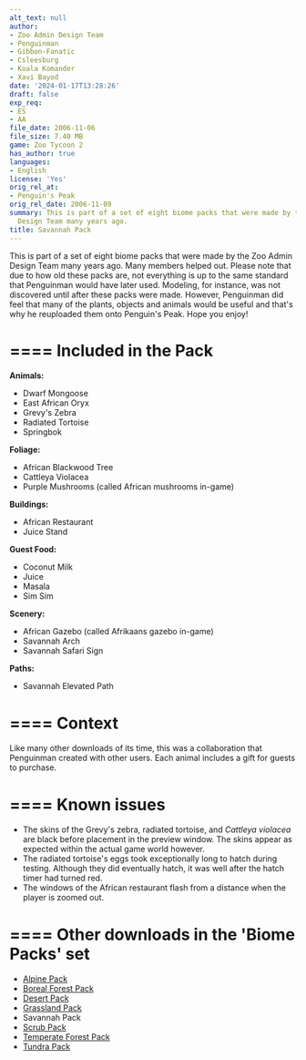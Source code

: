 ```yaml
---
alt_text: null
author:
- Zoo Admin Design Team
- Penguinman
- Gibbon-Fanatic
- Csleesburg
- Koala Komander
- Xavi Bayod
date: '2024-01-17T13:28:26'
draft: false
exp_req:
- ES
- AA
file_date: 2006-11-06
file_size: 7.40 MB
game: Zoo Tycoon 2
has_author: true
languages:
- English
license: 'Yes'
orig_rel_at:
- Penguin's Peak
orig_rel_date: 2006-11-09
summary: This is part of a set of eight biome packs that were made by the Zoo Admin
  Design Team many years ago.
title: Savannah Pack
---
```

This is part of a set of eight biome packs that were made by the Zoo Admin Design Team many years ago. Many members helped out. Please note that due to how old these packs are, not everything is up to the same standard that Penguinman would have later used. Modeling, for instance, was not discovered until after these packs were made. However, Penguinman did feel that many of the plants, objects and animals would be useful and that's why he reuploaded them onto Penguin's Peak. Hope you enjoy!

====
Included in the Pack
====

**Animals:**
- Dwarf Mongoose
- East African Oryx
- Grevy's Zebra
- Radiated Tortoise
- Springbok

**Foliage:**
- African Blackwood Tree
- Cattleya Violacea
- Purple Mushrooms (called African mushrooms in-game)

**Buildings:**
- African Restaurant
- Juice Stand

**Guest Food:**
- Coconut Milk
- Juice
- Masala
- Sim Sim

**Scenery:**
- African Gazebo (called Afrikaans gazebo in-game)
- Savannah Arch
- Savannah Safari Sign

**Paths:**
- Savannah Elevated Path

====
Context
====

Like many other downloads of its time, this was a collaboration that Penguinman created with other users. Each animal includes a gift for guests to purchase.

====
Known issues
====

- The skins of the Grevy's zebra, radiated tortoise, and *Cattleya violacea* are black before placement in the preview window. The skins appear as expected within the actual game world however.
- The radiated tortoise's eggs took exceptionally long to hatch during testing. Although they did eventually hatch, it was well after the hatch timer had turned red.
- The windows of the African restaurant flash from a distance when the player is zoomed out.

====
Other downloads in the 'Biome Packs' set
====

- [Alpine Pack](<https://www.zooberry.org/mods/zt2/expansive-packs/alpine-pack/>)
- [Boreal Forest Pack](<https://www.zooberry.org/mods/zt2/expansive-packs/boreal-forest-pack/>)
- [Desert Pack](<https://www.zooberry.org/mods/zt2/expansive-packs/desert-pack/>)
- [Grassland Pack](<https://www.zooberry.org/mods/zt2/expansive-packs/grassland-pack/>)
- Savannah Pack
- [Scrub Pack](<https://www.zooberry.org/mods/zt2/expansive-packs/scrub-pack/>)
- [Temperate Forest Pack](<https://www.zooberry.org/mods/zt2/expansive-packs/temperate-forest-pack/>)
- [Tundra Pack](<https://www.zooberry.org/mods/zt2/expansive-packs/tundra-pack/>)
